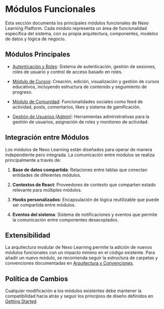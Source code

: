 
# Módulos Funcionales

Esta sección documenta los principales módulos funcionales de Nexo Learning Platform. Cada módulo representa un área de funcionalidad específica del sistema, con su propia arquitectura, componentes, modelos de datos y lógica de negocio.

## Módulos Principales

- [Autenticación y Roles](authentication.md): Sistema de autenticación, gestión de sesiones, roles de usuario y control de acceso basado en roles.

- [Módulo de Cursos](courses.md): Creación, edición, visualización y gestión de cursos educativos, incluyendo estructura de contenido y seguimiento de progreso.

- [Módulo de Comunidad](community.md): Funcionalidades sociales como feed de actividad, posts, comentarios, likes y sistema de gamificación.

- [Gestión de Usuarios (Admin)](admin_users.md): Herramientas administrativas para la gestión de usuarios, asignación de roles y monitoreo de actividad.

## Integración entre Módulos

Los módulos de Nexo Learning están diseñados para operar de manera independiente pero integrada. La comunicación entre módulos se realiza principalmente a través de:

1. **Base de datos compartida**: Relaciones entre tablas que conectan entidades de diferentes módulos.

2. **Contextos de React**: Proveedores de contexto que comparten estado relevante para múltiples módulos.

3. **Hooks personalizados**: Encapsulación de lógica reutilizable que puede ser compartida entre módulos.

4. **Eventos del sistema**: Sistema de notificaciones y eventos que permite la comunicación entre componentes desacoplados.

## Extensibilidad

La arquitectura modular de Nexo Learning permite la adición de nuevos módulos funcionales con un impacto mínimo en el código existente. Para añadir un nuevo módulo, se recomienda seguir la estructura de carpetas y convenciones documentadas en [Arquitectura y Convenciones](../02_architecture.md).

## Política de Cambios

Cualquier modificación a los módulos existentes debe mantener la compatibilidad hacia atrás y seguir los principios de diseño definidos en [Getting Started](../01_getting_started.md#principios-de-diseño).
